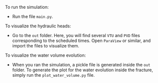 To run the simulation:

- Run the file `main.py`.

To visualize the hydraulic heads:

- Go to the `out` folder. Here, you will find several `VTU` and `PVD` files 
  corresponding to the scheduled times. Open `ParaView` or similar, and import the 
  files to visualize them.

To visualize the water volume evolution:

- When you ran the simulation, a pickle file is generated inside the `out` folder. 
  To generate the plot for the water evolution inside the fracture, simply run the 
  `plot_water_volume.py` file.